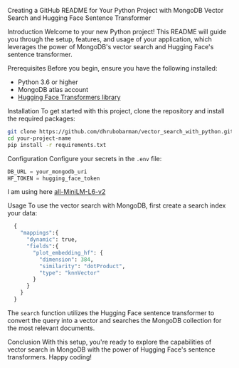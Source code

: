 Creating a GitHub README for Your Python Project with MongoDB Vector Search and Hugging Face Sentence Transformer

Introduction
Welcome to your new Python project! This README will guide you through the setup, features, and usage of your application, which leverages the power of MongoDB's vector search and Hugging Face's sentence transformer.

Prerequisites
Before you begin, ensure you have the following installed:
- Python 3.6 or higher
- MongoDB atlas account
- [Hugging Face Transformers library](https://huggingface.co/sentence-transformers/all-MiniLM-L6-v2)

Installation
To get started with this project, clone the repository and install the required packages:

```bash
git clone https://github.com/dhrubobarman/vector_search_with_python.git
cd your-project-name
pip install -r requirements.txt
```

Configuration
Configure your secrets in the `.env` file:

```python
DB_URL = your_mongodb_uri
HF_TOKEN = hugging_face_token
```
I am using here [all-MiniLM-L6-v2](https://huggingface.co/sentence-transformers/all-MiniLM-L6-v2)

Usage
To use the vector search with MongoDB, first create a search index your data:


```python
  {
    "mappings":{
      "dynamic": true,
      "fields":{
        "plot_embedding_hf": {
          "dimension": 384,
          "similarity": "dotProduct",
          "type": "knnVector"
        }
      }
    }
  }
```


The `search` function utilizes the Hugging Face sentence transformer to convert the query into a vector and searches the MongoDB collection for the most relevant documents.

Conclusion
With this setup, you're ready to explore the capabilities of vector search in MongoDB with the power of Hugging Face's sentence transformers. Happy coding!
